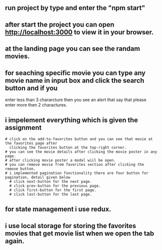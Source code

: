 
## run project by type and enter the  "npm start"

## after start the project you can open [http://localhost:3000](http://localhost:3000) to view it in your browser.

## at the landing page you can see the randam movies.

## for seaching specific movie you can type any movie name in input box and click the search button and if you 
   enter less than 3 chararcture then you see an alert that say that please enter more then 2 charactures.

## i impelement everything which is given the assignment
    # click on the add-to-favorites button and you can see that movie at  the favorites page after
      clicking the favorites button at the top-right corner. 
    # you can see the movie details after clicking the movie poster in any page.
    # after clicking movie poster a modal wiil be open.
    # you can remove movie from favorites section after clicking the remove button.
    # i implemented pagination functionality there are four button for pagination, detail given below
      # click next-button for the next page.
      # click prev-button for the previous page.
      # click first-button for the first page.
      # click last-button for the last page.

## for state management i use redux.

## i use local storage for storing the favorites movies that get movie list when we open the tab again.
